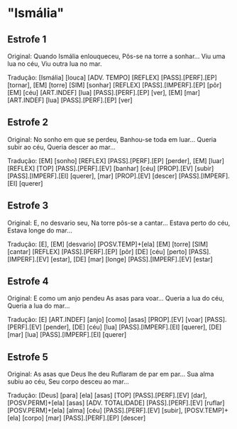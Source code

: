 # "Ismália"

## Estrofe 1 
Original: 
Quando Ismália enlouqueceu, 
Pôs-se na torre a sonhar… 
Viu uma lua no céu, 
Viu outra lua no mar. 

Tradução: 
[Ismália] [louca] [ADV. TEMPO] [REFLEX] [PASS].[PERF].[EP] [tornar], 
[EM] [torre] [SIM] [sonhar] [REFLEX] [PASS].[IMPERF].[EP] [pôr] 
[EM] [céu] [ART.INDEF] [lua] [PASS].[PERF].[EP] [ver], 
[EM] [mar] [ART.INDEF] [lua] [PASS].[PERF].[EP] [ver] 

## Estrofe 2 
Original: No sonho em que se perdeu, 
Banhou-se toda em luar… 
Queria subir ao céu, 
Queria descer ao mar… 

Tradução: 
[EM] [sonho] [REFLEX] [PASS].[PERF].[EP] [perder], 
[EM] [luar] [REFLEX] [TOP] [PASS].[PERF].[EV] [banhar] 
[céu] [PROP].[EV] [subir] [PASS].[IMPERF].[EI] [querer], 
[mar] [PROP].[EV] [descer] [PASS].[IMPERF].[EI] [querer] 

## Estrofe 3 
Original: 
E, no desvario seu, 
Na torre pôs-se a cantar… 
Estava perto do céu,
Estava longe do mar… 

Tradução:
[E], [EM] [desvario] [POSV.TEMP]+[ela] 
[EM] [torre] [SIM] [cantar] [REFLEX] [PASS].[PERF].[EP] [pôr]
[DE] [céu] [perto] [PASS].[IMPERF].[EV] [estar], 
[DE] [mar] [longe] [PASS].[IMPERF].[EV] [estar] 

## Estrofe 4 
Original: 
E como um anjo pendeu 
As asas para voar… 
Queria a lua do céu, 
Queria a lua do mar… 

Tradução: 
[E] [ART.INDEF] [anjo] [como] [asas] [PROP].[EV] [voar] 
[PASS].[PERF].[EV] [pender], 
[DE] [céu] [lua] [PASS].[IMPERF].[EI] [querer],
[DE] [mar] [lua] [PASS].[IMPERF].[EI] [querer] 

## Estrofe 5
 Original: 
As asas que Deus lhe deu 
Ruflaram de par em par… 
Sua alma subiu ao céu, 
Seu corpo desceu ao mar… 

Tradução: 
[Deus] [para] [ela] [asas] [TOP] [PASS].[PERF].[EV] [dar], 
[POSV.PERM]+[ela] [asas] [ADV. TOTALIDADE] [PASS].[PERF].[EV] [ruflar]
[POSV.PERM]+[ela] [alma] [céu] [PASS].[PERF].[EV] [subir], 
[POSV.TEMP]+[ela] [corpo] [mar] [PASS].[PERF].[EP] [descer]
